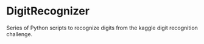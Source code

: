 DigitRecognizer
===============

Series of Python scripts to recognize digits from the kaggle digit recognition challenge.